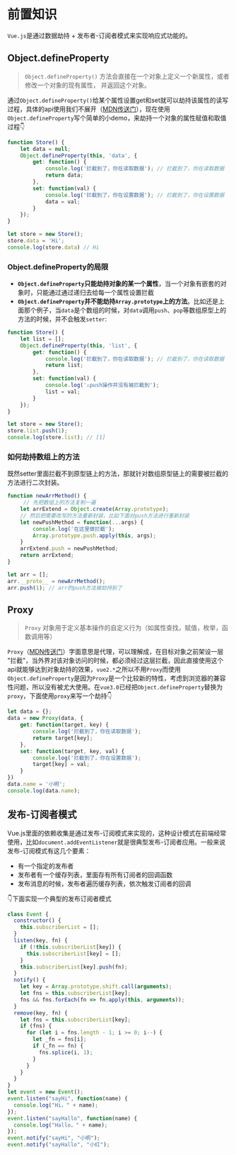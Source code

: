 # 前置知识
`Vue.js`是通过数据劫持 + 发布者-订阅者模式来实现响应式功能的。

## Object.defineProperty

> `Object.defineProperty()` 方法会直接在一个对象上定义一个新属性，或者修改一个对象的现有属性， 并返回这个对象。

通过`Object.defineProperty()`给某个属性设置get和set就可以劫持该属性的读写过程，具体的api使用我们不展开（[MDN传送门](https://developer.mozilla.org/zh-CN/docs/Web/JavaScript/Reference/Global_Objects/Object/defineProperty)），现在使用`Object.defineProperty`写个简单的小demo，来劫持一个对象的属性赋值和取值过程👇
```js
function Store() {
    let data = null;
    Object.defineProperty(this, 'data', {
        get: function() {
            console.log('拦截到了，你在读取数据'); // 拦截到了，你在读取数据
            return data;
        },
        set: function(val) {
            console.log('拦截到了，你在设置数据'); // 拦截到了，你在设置数据
            data = val;
        }
    });
}

let store = new Store();
store.data = 'Hi';
console.log(store.data) // Hi
```

### Object.defineProperty的局限
- **`Object.defineProperty`只能劫持对象的某一个属性**，当一个对象有嵌套的对象时，只能通过通过递归去给每一个属性设置拦截
- **`Object.defineProperty`并不能劫持`Array.prototype`上的方法**。比如还是上面那个例子，当`data`是个数组的时候，对`data`调用`push`、`pop`等数组原型上的方法的时候，并不会触发`setter`:

```js
function Store() {
    let list = [];
    Object.defineProperty(this, 'list', {
        get: function() {
            console.log('拦截到了，你在读取数据'); // 拦截到了，你在读取数据
            return list;
        },
        set: function(val) {
            console.log('⚠️push操作并没有被拦截到');
            list = val;
        }
    });
}

let store = new Store();
store.list.push(1);
console.log(store.list); // [1]
```

### 如何劫持数组上的方法
既然setter里面拦截不到原型链上的方法，那就针对数组原型链上的需要被拦截的方法进行二次封装。
```js
function newArrMethod() {
     // 先把数组上的方法复制一遍
    let arrExtend = Object.create(Array.prototype);
    // 然后把需要改写的方法重新封装，比如下面对push方法进行重新封装
    let newPushMethod = function(...args) {
        console.log('在这里做拦截');
        Array.prototype.push.apply(this, args);
    }
    arrExtend.push = newPushMethod; 
    return arrExtend;
}

let arr = [];
arr.__proto__ = newArrMethod();
arr.push(1); // arr的push方法被劫持到了
```

## Proxy
> `Proxy` 对象用于定义基本操作的自定义行为（如属性查找，赋值，枚举，函数调用等）

`Proxy`（[MDN传送门](https://developer.mozilla.org/zh-CN/docs/Web/JavaScript/Reference/Global_Objects/Proxy)）字面意思是代理，可以理解成，在目标对象之前架设一层 "拦截"，当外界对该对象访问的时候，都必须经过这层拦截，因此直接使用这个api就能够达到对象劫持的效果，`vue2.*`之所以不用`Proxy`而使用`Object.defineProperty`是因为`Proxy`是一个比较新的特性，考虑到浏览器的兼容性问题，所以没有被尤大使用。在`vue3.0`已经把`Object.defineProperty`替换为`proxy`，下面使用`proxy`来写一个劫持👇
```js
let data = {};
data = new Proxy(data, {
    get: function(target, key) {
        console.log('拦截到了，你在读取数据');
        return target[key];
    },
    set: function(target, key, val) {
        console.log('拦截到了，你在设置数据');
        target[key] = val;
    }
})
data.name = '小明';
console.log(data.name);
```

## 发布-订阅者模式
Vue.js里面的依赖收集是通过发布-订阅模式来实现的，这种设计模式在前端经常使用，比如`document.addEventListener`就是很典型发布-订阅者应用。一般来说发布-订阅模式有这几个要素：

- 有一个指定的发布者
- 发布者有一个缓存列表，里面存有所有订阅者的回调函数
- 发布消息的时候，发布者遍历缓存列表，依次触发订阅者的回调

👇下面实现一个典型的发布订阅者模式
```js
class Event {
  constructor() {
    this.subscriberList = [];
  }
  listen(key, fn) {
    if (!this.subscriberList[key]) {
      this.subscriberList[key] = [];
    }
    this.subscriberList[key].push(fn);
  }
  notify() {
    let key = Array.prototype.shift.call(arguments);
    let fns = this.subscriberList[key];
    fns && fns.forEach(fn => fn.apply(this, arguments));
  }
  remove(key, fn) {
    let fns = this.subscriberList[key];
    if (fns) {
      for (let i = fns.length - 1; i >= 0; i--) {
        let _fn = fns[i];
        if (_fn == fn) {
          fns.splice(i, 1);
        }
      }
    }
  }
}
let event = new Event();
event.listen("sayHi", function(name) {
  console.log("Hi，" + name);
});
event.listen("sayHallo", function(name) {
  console.log("Hallo，" + name);
});
event.notify("sayHi", "小明");
event.notify("sayHallo", "小红");
```
